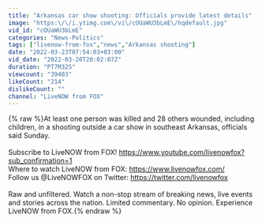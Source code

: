 ```yaml
---
title: "Arkansas car show shooting: Officials provide latest details"
image: "https:\/\/i.ytimg.com\/vi\/cOUaWU3bLmE\/hqdefault.jpg"
vid_id: "cOUaWU3bLmE"
categories: "News-Politics"
tags: ["livenow-from-fox","news","Arkansas shooting"]
date: "2022-03-23T07:54:03+03:00"
vid_date: "2022-03-20T20:02:07Z"
duration: "PT7M32S"
viewcount: "39403"
likeCount: "214"
dislikeCount: ""
channel: "LiveNOW from FOX"
---
```

{% raw %}At least one person was killed and 28 others wounded, including children, in a shooting outside a car show in southeast Arkansas, officials said Sunday.<br /><br />Subscribe to LiveNOW from FOX! <a rel="nofollow" target="blank" href="https://www.youtube.com/livenowfox?sub_confirmation=1">https://www.youtube.com/livenowfox?sub_confirmation=1</a><br />Where to watch LiveNOW from FOX: <a rel="nofollow" target="blank" href="https://www.livenowfox.com/">https://www.livenowfox.com/</a><br />Follow us @LiveNOWFOX on Twitter: <a rel="nofollow" target="blank" href="https://twitter.com/livenowfox">https://twitter.com/livenowfox</a><br /><br />Raw and unfiltered. Watch a non-stop stream of breaking news, live events and stories across the nation. Limited commentary. No opinion. Experience LiveNOW from FOX.{% endraw %}
